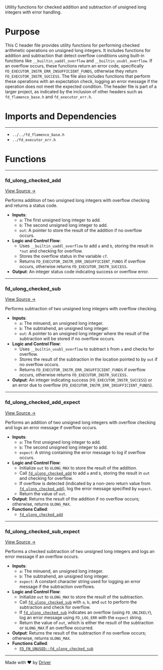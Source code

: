 <!--------------------------------------------------------------------------------->
<!-- IMPORTANT: This file is auto-generated by Driver (https://driver.ai). -------->
<!-- Manual edits may be overwritten on future commits. --------------------------->
<!--------------------------------------------------------------------------------->

Utility functions for checked addition and subtraction of unsigned long integers with error handling.

# Purpose
This C header file provides utility functions for performing checked arithmetic operations on unsigned long integers. It includes functions for addition and subtraction that detect overflow conditions using built-in functions like `__builtin_uaddl_overflow` and `__builtin_usubl_overflow`. If an overflow occurs, these functions return an error code, specifically `FD_EXECUTOR_INSTR_ERR_INSUFFICIENT_FUNDS`, otherwise they return `FD_EXECUTOR_INSTR_SUCCESS`. The file also includes functions that perform these operations with an expectation check, logging an error message if the operation does not meet the expected condition. The header file is part of a larger project, as indicated by the inclusion of other headers such as `fd_flamenco_base.h` and `fd_executor_err.h`.
# Imports and Dependencies

---
- `../../fd_flamenco_base.h`
- `../fd_executor_err.h`


# Functions

---
### fd\_ulong\_checked\_add<!-- {{#callable:fd_ulong_checked_add}} -->
[View Source →](<../../../../../../src/flamenco/runtime/program/fd_program_util.h#L7>)

Performs addition of two unsigned long integers with overflow checking and returns a status code.
- **Inputs**:
    - `a`: The first unsigned long integer to add.
    - `b`: The second unsigned long integer to add.
    - `out`: A pointer to store the result of the addition if no overflow occurs.
- **Logic and Control Flow**:
    - Uses `__builtin_uaddl_overflow` to add `a` and `b`, storing the result in `*out` and checking for overflow.
    - Stores the overflow status in the variable `cf`.
    - Returns `FD_EXECUTOR_INSTR_ERR_INSUFFICIENT_FUNDS` if overflow occurs, otherwise returns `FD_EXECUTOR_INSTR_SUCCESS`.
- **Output**: An integer status code indicating success or overflow error.


---
### fd\_ulong\_checked\_sub<!-- {{#callable:FD_FN_UNUSED::fd_ulong_checked_sub}} -->
[View Source →](<../../../../../../src/flamenco/runtime/program/fd_program_util.h#L21>)

Performs subtraction of two unsigned long integers with overflow checking.
- **Inputs**:
    - `a`: The minuend, an unsigned long integer.
    - `b`: The subtrahend, an unsigned long integer.
    - `out`: A pointer to an unsigned long integer where the result of the subtraction will be stored if no overflow occurs.
- **Logic and Control Flow**:
    - Uses `__builtin_usubl_overflow` to subtract `b` from `a` and checks for overflow.
    - Stores the result of the subtraction in the location pointed to by `out` if no overflow occurs.
    - Returns `FD_EXECUTOR_INSTR_ERR_INSUFFICIENT_FUNDS` if overflow occurs, otherwise returns `FD_EXECUTOR_INSTR_SUCCESS`.
- **Output**: An integer indicating success (`FD_EXECUTOR_INSTR_SUCCESS`) or an error due to overflow (`FD_EXECUTOR_INSTR_ERR_INSUFFICIENT_FUNDS`).


---
### fd\_ulong\_checked\_add\_expect<!-- {{#callable:fd_ulong_checked_add_expect}} -->
[View Source →](<../../../../../../src/flamenco/runtime/program/fd_program_util.h#L27>)

Performs an addition of two unsigned long integers with overflow checking and logs an error message if overflow occurs.
- **Inputs**:
    - `a`: The first unsigned long integer to add.
    - `b`: The second unsigned long integer to add.
    - `expect`: A string containing the error message to log if overflow occurs.
- **Logic and Control Flow**:
    - Initialize `out` to `ULONG_MAX` to store the result of the addition.
    - Call [`fd_ulong_checked_add`](<#fd_ulong_checked_add>) to add `a` and `b`, storing the result in `out` and checking for overflow.
    - If overflow is detected (indicated by a non-zero return value from [`fd_ulong_checked_add`](<#fd_ulong_checked_add>)), log the error message specified by `expect`.
    - Return the value of `out`.
- **Output**: Returns the result of the addition if no overflow occurs; otherwise, returns `ULONG_MAX`.
- **Functions Called**:
    - [`fd_ulong_checked_add`](<#fd_ulong_checked_add>)


---
### fd\_ulong\_checked\_sub\_expect<!-- {{#callable:fd_ulong_checked_sub_expect}} -->
[View Source →](<../../../../../../src/flamenco/runtime/program/fd_program_util.h#L34>)

Performs a checked subtraction of two unsigned long integers and logs an error message if an overflow occurs.
- **Inputs**:
    - `a`: The minuend, an unsigned long integer.
    - `b`: The subtrahend, an unsigned long integer.
    - `expect`: A constant character string used for logging an error message if the subtraction overflows.
- **Logic and Control Flow**:
    - Initialize `out` to `ULONG_MAX` to store the result of the subtraction.
    - Call [`fd_ulong_checked_sub`](<#fd_fn_unusedfd_ulong_checked_sub>) with `a`, `b`, and `out` to perform the subtraction and check for overflow.
    - If [`fd_ulong_checked_sub`](<#fd_fn_unusedfd_ulong_checked_sub>) indicates an overflow (using `FD_UNLIKELY`), log an error message using `FD_LOG_ERR` with the `expect` string.
    - Return the value of `out`, which is either the result of the subtraction or `ULONG_MAX` if an overflow occurred.
- **Output**: Returns the result of the subtraction if no overflow occurs; otherwise, returns `ULONG_MAX`.
- **Functions Called**:
    - [`FD_FN_UNUSED::fd_ulong_checked_sub`](<#fd_fn_unusedfd_ulong_checked_sub>)



---
Made with ❤️ by [Driver](https://www.driver.ai/)